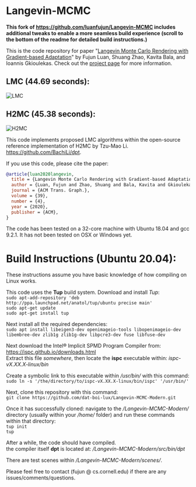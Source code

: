 # Langevin-MCMC

**This fork of https://github.com/luanfujun/Langevin-MCMC includes additional tweaks to enable a more seamless build experience (scroll to the bottom of the readme for detailed build instructions.)**

This is the code repository for paper "[Langevin Monte Carlo Rendering with Gradient-based Adaptation](https://research.cs.cornell.edu/langevin-mcmc/data/paper.pdf)" by Fujun Luan, Shuang Zhao, Kavita Bala, and Ioannis Gkioulekas. Check out the [project page](https://research.cs.cornell.edu/langevin-mcmc/) for more information. 
 
## LMC (44.69 seconds):
![LMC](scenes/torus/lmc_timeuse_44.689152s.png)
## H2MC (45.38 seconds):
![H2MC](scenes/torus/h2mc_timeuse_45.381592s.png)

This code implements proposed LMC algorithms within the open-source reference implementation of H2MC by Tzu-Mao Li. https://github.com/BachiLi/dpt.  

If you use this code, please cite the paper:
```bibtex
@article{luan2020langevin,
  title = {Langevin Monte Carlo Rendering with Gradient-based Adaptation},
  author = {Luan, Fujun and Zhao, Shuang and Bala, Kavita and Gkioulekas, Ioannis},
  journal = {ACM Trans. Graph.},
  volume = {39},
  number = {4},
  year = {2020},
  publisher = {ACM},
}
```

The code has been tested on a 32-core machine with Ubuntu 18.04 and gcc 9.2.1. It has not been tested on OSX or Windows yet.

# Build Instructions (Ubuntu 20.04):

These instructions assume you have basic knowledge of how compiling on Linux works.

This code uses the **Tup** build system. Download and install *Tup*:\
```sudo apt-add-repository 'deb http://ppa.launchpad.net/anatol/tup/ubuntu precise main'```\
```sudo apt-get update```\
```sudo apt-get install tup```

Next install all the required dependencies:\
```sudo apt install libeigen3-dev openimageio-tools libopenimageio-dev libembree-dev zlib1g zlib1g-dev libpcre3-dev fuse libfuse-dev```

Next download the Intel® Implicit SPMD Program Compiler from: https://ispc.github.io/downloads.html \
Extract this file *somewhere*, then locate the **ispc** executable within: *ispc-vX.XX.X-linux/bin* 

Create a symbolic link to this executable within */usr/bin/* with this command: \
```sudo ln -s '/the/directory/to/ispc-vX.XX.X-linux/bin/ispc' '/usr/bin/'```

Next, clone this repository with this command:\
```git clone https://github.com/dat-boi-lux/Langevin-MCMC-Modern.git```

Once it has successfully cloned: navigate to the */Langevin-MCMC-Modern/* directory (usually within your */home/* folder) and run these commands within that directory:\
```tup init```\
```tup```

After a while, the code should have compiled.\
the compiler itself **dpt** is located at: */Langevin-MCMC-Modern/src/bin/dpt*

There are test scenes within */Langevin-MCMC-Modern/scenes/*.

Please feel free to contact (fujun @ cs.cornell.edu) if there are any issues/comments/questions.
